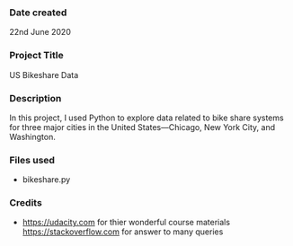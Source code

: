 ### Date created
22nd June 2020

### Project Title
US Bikeshare Data

### Description
In this project, I used Python to explore data related to bike share systems for three major cities in the United States—Chicago, New York City, and Washington. 

### Files used
* bikeshare.py

### Credits

* https://udacity.com for thier wonderful course materials
https://stackoverflow.com for answer to many queries 
